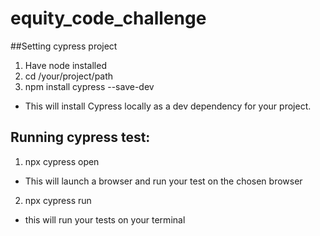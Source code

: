 # equity_code_challenge

##Setting cypress project

1. Have node installed
2. cd /your/project/path
3. npm install cypress --save-dev
- This will install Cypress locally as a dev dependency for your project.

## Running cypress test:
1. npx cypress open 
- This will launch a browser and run your test on the chosen browser
2. npx cypress run
- this will run your tests on your terminal
